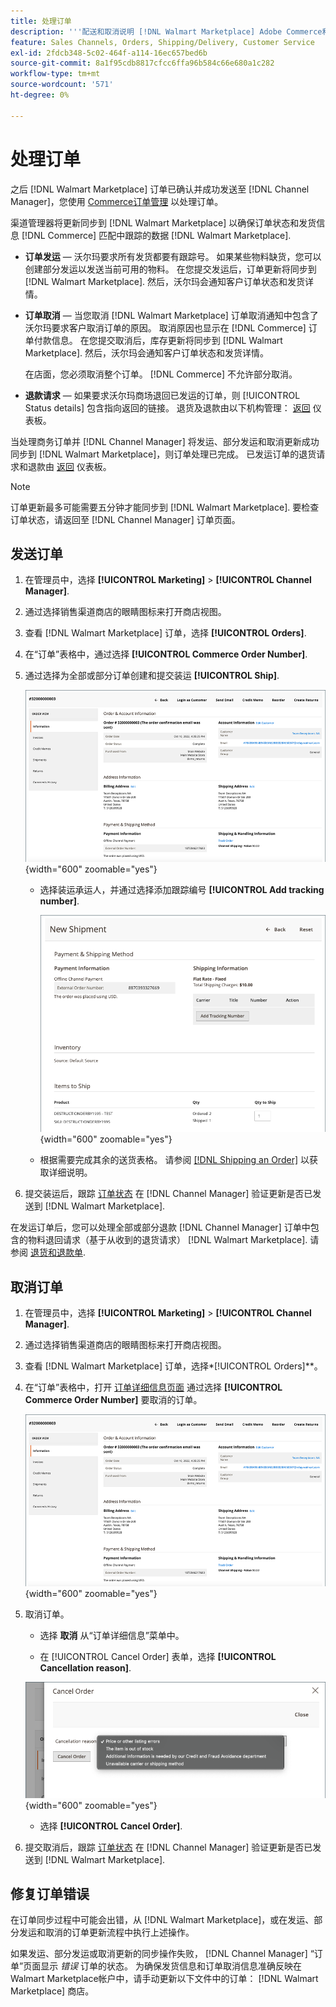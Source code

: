 ```yaml
---
title: 处理订单
description: '''配送和取消说明 [!DNL Walmart Marketplace] Adobe Commerce和Magento Open Source的订单。”'
feature: Sales Channels, Orders, Shipping/Delivery, Customer Service
exl-id: 2fdcb348-5c02-464f-a114-16ec657bed6b
source-git-commit: 8a1f95cdb8817cfcc6ffa96b584c66e680a1c282
workflow-type: tm+mt
source-wordcount: '571'
ht-degree: 0%

---
```


# 处理订单

之后 [!DNL Walmart Marketplace] 订单已确认并成功发送至 [!DNL Channel Manager]，您使用 [Commerce订单管理](https://experienceleague.adobe.com/docs/commerce-admin/stores-sales/order-management/orders/orders.html#orders-workspace) 以处理订单。

渠道管理器将更新同步到 [!DNL Walmart Marketplace] 以确保订单状态和发货信息 [!DNL Commerce] 匹配中跟踪的数据 [!DNL Walmart Marketplace].

* **订单发运** — 沃尔玛要求所有发货都要有跟踪号。 如果某些物料缺货，您可以创建部分发运以发送当前可用的物料。 在您提交发运后，订单更新将同步到 [!DNL Walmart Marketplace]. 然后，沃尔玛会通知客户订单状态和发货详情。

* **订单取消** — 当您取消 [!DNL Walmart Marketplace] 订单取消通知中包含了沃尔玛要求客户取消订单的原因。 取消原因也显示在 [!DNL Commerce] 订单付款信息。 在您提交取消后，库存更新将同步到 [!DNL Walmart Marketplace]. 然后，沃尔玛会通知客户订单状态和发货详情。

  在店面，您必须取消整个订单。 [!DNL Commerce] 不允许部分取消。

* **退款请求** — 如果要求沃尔玛商场退回已发运的订单，则 [!UICONTROL Status details] 包含指向返回的链接。 退货及退款由以下机构管理： [返回](return-refund-orders.md) 仪表板。

当处理商务订单并 [!DNL Channel Manager] 将发运、部分发运和取消更新成功同步到 [!DNL Walmart Marketplace]，则订单处理已完成。 已发运订单的退货请求和退款由 [返回](return-refund-orders.md) 仪表板。

>[!NOTE]
>
> 订单更新最多可能需要五分钟才能同步到 [!DNL Walmart Marketplace]. 要检查订单状态，请返回至 [!DNL Channel Manager] 订单页面。

## 发送订单

1. 在管理员中，选择 **[!UICONTROL Marketing]** > **[!UICONTROL Channel Manager]**.

1. 通过选择销售渠道商店的眼睛图标来打开商店视图。

1. 查看 [!DNL Walmart Marketplace] 订单，选择 **[!UICONTROL Orders]**.

1. 在“订单”表格中，通过选择 **[!UICONTROL Commerce Order Number]**.

1. 通过选择为全部或部分订单创建和提交装运 **[!UICONTROL Ship]**.

   ![的商务订单详细信息视图 [!DNL Walmart Marketplace] 订购](assets/order-detail-with-external-order-id.png){width="600" zoomable="yes"}

   * 选择装运承运人，并通过选择添加跟踪编号 **[!UICONTROL Add tracking number]**.

     ![的商务订单详细信息视图 [!DNL Walmart Marketplace] 订购](assets/order-shipment-add-tracking-number.png){width="600" zoomable="yes"}

   * 根据需要完成其余的送货表格。 请参阅 [[!DNL Shipping an Order]](https://experienceleague.adobe.com/docs/commerce-admin/stores-sales/order-management/orders/order-ship.html) 以获取详细说明。

1. 提交装运后，跟踪 [订单状态](manage-orders.md#about-order-status) 在 [!DNL Channel Manager] 验证更新是否已发送到 [!DNL Walmart Marketplace].

在发运订单后，您可以处理全部或部分退款 [!DNL Channel Manager] 订单中包含的物料退回请求（基于从收到的退货请求） [!DNL Walmart Marketplace]. 请参阅 [退货和退款单](return-refund-orders.md).

## 取消订单

1. 在管理员中，选择 **[!UICONTROL Marketing]** > **[!UICONTROL Channel Manager]**.

1. 通过选择销售渠道商店的眼睛图标来打开商店视图。

1. 查看 [!DNL Walmart Marketplace] 订单，选择*[!UICONTROL Orders]**。

1. 在“订单”表格中，打开 [订单详细信息页面](manage-orders.md#view-order-detail) 通过选择 **[!UICONTROL Commerce Order Number]** 要取消的订单。

   ![的商务订单详细信息视图[!DNL Walmart Marketplace]订购](assets/order-detail-with-external-order-id.png){width="600" zoomable="yes"}

1. 取消订单。

   * 选择 **取消** 从“订单详细信息”菜单中。

   * 在 [!UICONTROL Cancel Order] 表单，选择 **[!UICONTROL Cancellation reason]**.

   ![的商务订单详细信息视图 [!DNL Walmart Marketplace] 订购](assets/cancel-order-reason-selector.png){width="600" zoomable="yes"}

   * 选择 **[!UICONTROL Cancel Order]**.

1. 提交取消后，跟踪 [订单状态](manage-orders.md#about-order-status) 在 [!DNL Channel Manager] 验证更新是否已发送到 [!DNL Walmart Marketplace].

## 修复订单错误

在订单同步过程中可能会出错，从 [!DNL Walmart Marketplace]，或在发运、部分发运和取消的订单更新流程中执行上述操作。

如果发运、部分发运或取消更新的同步操作失败， [!DNL Channel Manager] “订单”页面显示 _错误_ 订单的状态。 为确保发货信息和订单取消信息准确反映在Walmart Marketplace帐户中，请手动更新以下文件中的订单： [!DNL Walmart Marketplace] 商店。


